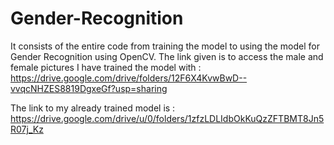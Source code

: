 # Gender-Recognition
It consists of the entire code from training the model to using the model for Gender Recognition using OpenCV.
The link given is to access the male and female pictures I have trained the model with : https://drive.google.com/drive/folders/12F6X4KvwBwD--vvqcNHZES8819DgxeGf?usp=sharing

The link to my already trained model is : https://drive.google.com/drive/u/0/folders/1zfzLDLIdbOkKuQzZFTBMT8Jn5R07j_Kz
